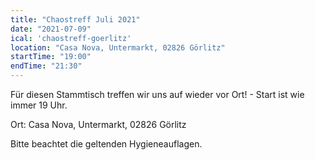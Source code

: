 ```yaml
---
title: "Chaostreff Juli 2021"
date: "2021-07-09"
ical: 'chaostreff-goerlitz'
location: "Casa Nova, Untermarkt, 02826 Görlitz"
startTime: "19:00"
endTime: "21:30"
---
```


Für diesen Stammtisch treffen wir uns auf wieder vor Ort! - Start ist wie immer 19 Uhr. 

Ort: Casa Nova, Untermarkt, 02826 Görlitz

Bitte beachtet die geltenden Hygieneauflagen.
